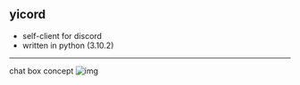 ## yicord
-  self-client for discord
-  written in python (3.10.2)

---

chat box concept
![img](https://i.ibb.co/vLSMNxk/image.png)